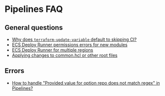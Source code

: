 # Pipelines FAQ

## General questions

- [Why does `terraform-update-variable` default to skipping CI?](https://github.com/gruntwork-io/knowledge-base/discussions/200)
- [ECS Deploy Runner permissions errors for new modules](https://github.com/gruntwork-io/knowledge-base/discussions/180)
- [ECS Deploy Runner for multiple regions](https://github.com/gruntwork-io/knowledge-base/discussions/181)
- [Applying changes to common.hcl or other root files](https://github.com/gruntwork-io/knowledge-base/discussions/133)

## Errors

- [How to handle "Provided value for option repo does not match regex" in Pipelines?](https://github.com/gruntwork-io/knowledge-base/discussions/219)


<!-- ##DOCS-SOURCER-START
{"sourcePlugin":"local-copier","hash":"7ada5c285fb65499008589a61615af8c"}
##DOCS-SOURCER-END -->
